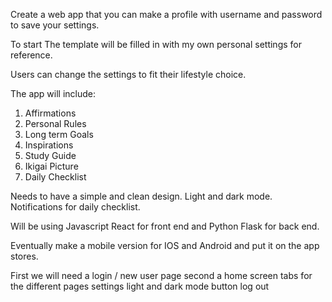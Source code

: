 Create a web app that you can make a profile with username and password to save your settings.

To start The template will be filled in with my own personal settings for reference.

Users can change the settings to fit their lifestyle choice.

The app will include:
1. Affirmations
2. Personal Rules
3. Long term Goals
4. Inspirations
5. Study Guide
6. Ikigai Picture
7. Daily Checklist

Needs to have a simple and clean design.
Light and dark mode.
Notifications for daily checklist.

Will be using Javascript React for front end and Python Flask for back end. 

Eventually make a mobile version for IOS and Android and put it on the app stores.

First we will need a login / new user page
second a home screen 
tabs for the different pages
settings
light and dark mode button
log out
